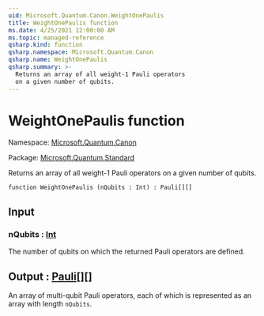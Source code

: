```yaml
---
uid: Microsoft.Quantum.Canon.WeightOnePaulis
title: WeightOnePaulis function
ms.date: 4/25/2021 12:00:00 AM
ms.topic: managed-reference
qsharp.kind: function
qsharp.namespace: Microsoft.Quantum.Canon
qsharp.name: WeightOnePaulis
qsharp.summary: >-
  Returns an array of all weight-1 Pauli operators
  on a given number of qubits.
---
```


# WeightOnePaulis function

Namespace: [Microsoft.Quantum.Canon](xref:Microsoft.Quantum.Canon)

Package: [Microsoft.Quantum.Standard](https://nuget.org/packages/Microsoft.Quantum.Standard)


Returns an array of all weight-1 Pauli operatorson a given number of qubits.

```qsharp
function WeightOnePaulis (nQubits : Int) : Pauli[][]
```


## Input

### nQubits : [Int](xref:microsoft.quantum.qsharp.valueliterals#int-literals)

The number of qubits on which the returned Pauli operatorsare defined.



## Output : [Pauli](xref:microsoft.quantum.qsharp.valueliterals#pauli-literals)[][]

An array of multi-qubit Pauli operators, each of which isrepresented as an array with length `nQubits`.